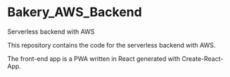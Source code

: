 # Bakery_AWS_Backend
Serverless backend with AWS

This repository contains the code for the serverless backend with AWS.

The front-end app is a PWA written in React generated with Create-React-App.


